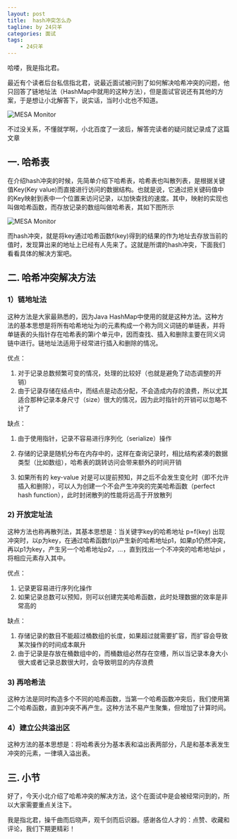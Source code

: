 ```yaml
---
layout: post
title:  hash冲突怎么办
tagline: by 24只羊
categories: 面试
tags: 
    - 24只羊
---
```


哈喽，我是指北君。

最近有个读者后台私信指北君，说最近面试被问到了如何解决哈希冲突的问题，他只回答了链地址法（HashMap中就用的这种方法），但是面试官说还有其他的方案，于是想让小北解答下，说实话，当时小北也不知道。

![MESA Monitor](http://www.javanorth.cn/assets/images/2021/Yang24/embarrassed.jpeg)

不过没关系，不懂就学啊，小北百度了一波后，解答完读者的疑问就记录成了这篇文章



## 一. **哈希表**

在介绍hash冲突的时候，先简单介绍下哈希表，哈希表也叫散列表，是根据关键值Key(Key value)而直接进行访问的数据结构。也就是说，它通过把关键码值中的Key映射到表中一个位置来访问记录，以加快查找的速度。其中，映射的实现也叫做哈希函数，而存放记录的数组叫做哈希表，其如下图所示

![MESA Monitor](http://www.javanorth.cn/assets/images/2021/Yang24/hashtable.jpeg)

而hash冲突，就是将key通过哈希函数f(key)得到的结果的作为地址去存放当前的值时，发现算出来的地址上已经有人先来了。这就是所谓的hash冲突，下面我们看看具体的解决方案吧。



## **二. 哈希冲突解决方法**



### **1）链地址法**

这种方法是大家最熟悉的，因为Java HashMap中使用的就是这种方法。这种方法的基本思想是将所有哈希地址为i的元素构成一个称为同义词链的单链表，并将单链表的头指针存在哈希表的第i个单元中，因而查找、插入和删除主要在同义词链中进行。链地址法适用于经常进行插入和删除的情况。

优点：

1. 对于记录总数频繁可变的情况，处理的比较好（也就是避免了动态调整的开销） 
2. 由于记录存储在结点中，而结点是动态分配，不会造成内存的浪费，所以尤其适合那种记录本身尺寸（size）很大的情况，因为此时指针的开销可以忽略不计了 

缺点： 

1. 由于使用指针，记录不容易进行序列化（serialize）操作

2. 存储的记录是随机分布在内存中的，这样在查询记录时，相比结构紧凑的数据类型（比如数组），哈希表的跳转访问会带来额外的时间开销 

3. 如果所有的 key-value 对是可以提前预知，并之后不会发生变化时（即不允许插入和删除），可以人为创建一个不会产生冲突的完美哈希函数（perfect hash function），此时封闭散列的性能将远高于开放散列 

   



### **2)  开放定址法**

这种方法也称再散列法，其基本思想是：当关键字key的哈希地址 p=f(key) 出现冲突时，以p为key，在通过哈希函数f(p)产生新的哈希地址p1，如果p1仍然冲突，再以p1为key，产生另一个哈希地址p2，…，直到找出一个不冲突的哈希地址pi ，将相应元素存入其中。

优点： 

1. 记录更容易进行序列化操作 
2. 如果记录总数可以预知，则可以创建完美哈希函数，此时处理数据的效率是非常高的

缺点： 

1. 存储记录的数目不能超过桶数组的长度，如果超过就需要扩容，而扩容会导致某次操作的时间成本飙升
2. 由于记录是存放在桶数组中的，而桶数组必然存在空槽，所以当记录本身大小很大或者记录总数很大时，会导致明显的内存浪费 



### **3) 再哈希法**

这种方法是同时构造多个不同的哈希函数，当第一个哈希函数冲突后，我们使用第二个哈希函数，直到冲突不再产生。这种方法不易产生聚集，但增加了计算时间。



### **4）建立公共溢出区**

这种方法的基本思想是：将哈希表分为基本表和溢出表两部分，凡是和基本表发生冲突的元素，一律填入溢出表。



## 三.  小节

好了，今天小北介绍了哈希冲突的解决方法，这个在面试中是会被经常问到的，所以大家需要重点关注下。

我是指北君，操千曲而后晓声，观千剑而后识器。感谢各位人才的：点赞、收藏和评论，我们下期更精彩！
